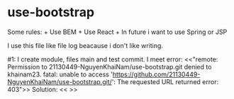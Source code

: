 # use-bootstrap
Some rules:
    + Use BEM
    + Use React
    + In future i want to use Spring or JSP

I use this file like file log beacause i don't like writing.

#1: I create module, files main and test commit.
I meet error: <<"remote: Permission to 21130449-NguyenKhaiNam/use-bootstrap.git denied to khainam23.
fatal: unable to access 'https://github.com/21130449-NguyenKhaiNam/use-bootstrap.git/': The requested URL returned error: 403">>
Solution: <<  >>